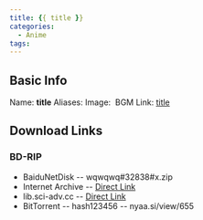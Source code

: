 ```yaml
---
title: {{ title }}
categories:
  - Anime
tags:
---
```

## Basic Info

Name: **title**
Aliases: 
Image: ![]()
BGM Link: [title]()

## Download Links
### BD-RIP
 - BaiduNetDisk
 -- wqwqwq#32838#x.zip
 - Internet Archive
 -- [Direct Link]()
 - lib.sci-adv.cc
 -- [Direct Link]()
 - BitTorrent
 -- hash123456
 -- nyaa.si/view/655